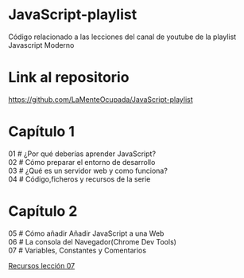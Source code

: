 # JavaScript-playlist
Código relacionado a las lecciones del canal de youtube de la playlist Javascript Moderno

# Link al repositorio
https://github.com/LaMenteOcupada/JavaScript-playlist

# Capítulo 1
01 # ¿Por qué deberías aprender JavaScript? <br>
02 # Cómo preparar el entorno de desarrollo <br>
03 # ¿Qué es un servidor web y como funciona? <br>
04 # Código,ficheros y recursos de la serie <br>

# Capítulo 2
05 # Cómo añadir Añadir JavaScript a una Web <br>
06 # La consola del Navegador(Chrome Dev Tools)<br>
07 # Variables, Constantes y Comentarios <br>

[Recursos lección 07](https://www.w3schools.com/js/js_reserved.asp)<br>



 

